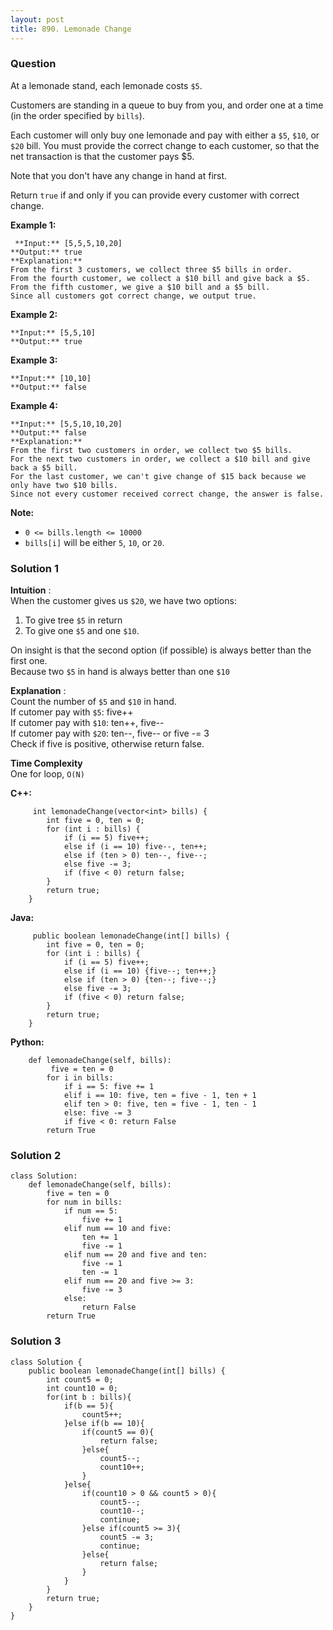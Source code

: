 ```yaml
---
layout: post
title: 890. Lemonade Change
---
```

### Question
At a lemonade stand, each lemonade costs `$5`.

Customers are standing in a queue to buy from you, and order one at a time (in
the order specified by `bills`).

Each customer will only buy one lemonade and pay with either a `$5`, `$10`, or
`$20` bill.  You must provide the correct change to each customer, so that the
net transaction is that the customer pays $5.

Note that you don't have any change in hand at first.

Return `true` if and only if you can provide every customer with correct
change.



 **Example 1:**

    
    
     **Input:** [5,5,5,10,20]
    **Output:** true
    **Explanation:**
    From the first 3 customers, we collect three $5 bills in order.
    From the fourth customer, we collect a $10 bill and give back a $5.
    From the fifth customer, we give a $10 bill and a $5 bill.
    Since all customers got correct change, we output true.
    

**Example 2:**

    
    
    **Input:** [5,5,10]
    **Output:** true
    

**Example 3:**

    
    
    **Input:** [10,10]
    **Output:** false
    

**Example 4:**

    
    
    **Input:** [5,5,10,10,20]
    **Output:** false
    **Explanation:**
    From the first two customers in order, we collect two $5 bills.
    For the next two customers in order, we collect a $10 bill and give back a $5 bill.
    For the last customer, we can't give change of $15 back because we only have two $10 bills.
    Since not every customer received correct change, the answer is false.
    



 **Note:**

  * `0 <= bills.length <= 10000`
  * `bills[i]` will be either `5`, `10`, or `20`.

### Solution 1
 **Intuition** :  
When the customer gives us `$20`, we have two options:

  1. To give tree `$5` in return
  2. To give one `$5` and one `$10`.

On insight is that the second option (if possible) is always better than the
first one.  
Because two `$5` in hand is always better than one `$10`

 **Explanation** :  
Count the number of `$5` and `$10` in hand.  
If cutomer pay with `$5`: five++  
If cutomer pay with `$10`: ten++, five--  
If cutomer pay with `$20`: ten--, five-- or five -= 3  
Check if five is positive, otherwise return false.

 **Time Complexity**  
One for loop, `O(N)`

 **C++:**

    
    
         int lemonadeChange(vector<int> bills) {
            int five = 0, ten = 0;
            for (int i : bills) {
                if (i == 5) five++;
                else if (i == 10) five--, ten++;
                else if (ten > 0) ten--, five--;
                else five -= 3;
                if (five < 0) return false;
            }
            return true;
        }
    

**Java:**

    
    
         public boolean lemonadeChange(int[] bills) {
            int five = 0, ten = 0;
            for (int i : bills) {
                if (i == 5) five++;
                else if (i == 10) {five--; ten++;}
                else if (ten > 0) {ten--; five--;}
                else five -= 3;
                if (five < 0) return false;
            }
            return true;
        }
    

**Python:**

    
    
        def lemonadeChange(self, bills):
             five = ten = 0
            for i in bills:
                if i == 5: five += 1
                elif i == 10: five, ten = five - 1, ten + 1
                elif ten > 0: five, ten = five - 1, ten - 1
                else: five -= 3
                if five < 0: return False
            return True
    


### Solution 2
    
    
    class Solution:
        def lemonadeChange(self, bills):
            five = ten = 0
            for num in bills:
                if num == 5:
                    five += 1
                elif num == 10 and five:
                    ten += 1
                    five -= 1
                elif num == 20 and five and ten:
                    five -= 1
                    ten -= 1
                elif num == 20 and five >= 3:
                    five -= 3
                else:
                    return False
            return True
    


### Solution 3
    
    
    class Solution {
        public boolean lemonadeChange(int[] bills) {
            int count5 = 0;
            int count10 = 0;
            for(int b : bills){
                if(b == 5){
                    count5++;
                }else if(b == 10){
                    if(count5 == 0){
                        return false;
                    }else{
                        count5--;
                        count10++;
                    }
                }else{
                    if(count10 > 0 && count5 > 0){
                        count5--;
                        count10--;
                        continue;
                    }else if(count5 >= 3){
                        count5 -= 3;
                        continue;
                    }else{
                        return false;
                    }
                }
            }
            return true;
        }
    }
    



